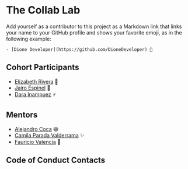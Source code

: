 # The Collab Lab

Add yourself as a contributor to this project as a Markdown link that links your name to your GitHub profile and shows your favorite emoji, as in the following example:

    - [Dione Developer](https://github.com/DioneDeveloper) 💅

## Cohort Participants

- [Elizabeth Rivera](https://github.com/elizabethriver) 🍫
- [Jairo Espinel](https://github.com/JGitHub25) 🚀
- [Dara Inampuez](https://github.com/Dara97) ⚡

## Mentors

- [Alejandro Coca](https://github.com/alxmcr) 😄
- [Camila Parada Valderrama](https://github.com/candrepa1) ✨
- [Fauricio Valencia](https://github.com/FauricioValencia) 👾

## Code of Conduct Contacts
